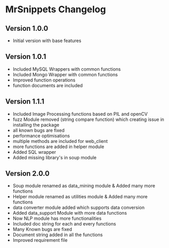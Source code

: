 # MrSnippets Changelog

## Version 1.0.0
- Initial version with base features

## Version 1.0.1
- Included MySQL Wrappers with common functions
- Included Mongo Wrapper with common functions
- Improved function operations
- function documents are included

## Version 1.1.1
- Included Image Processing functions based on PIL and openCV
- fuzz Module removed (string compare function) which creating issue in installing the package
- all known bugs are fixed
- performance optimisations
- multiple methods are included for web_client
- more functions are added in helper module
- Added SQL wrapper
- Added missing library's in soup module

## Version 2.0.0
- Soup module renamed as data_mining module & Added many more functions
- Helper module renamed as utilities module & Added many more functions
- data converter module added which supports data conversion
- Added data_support Module with more data functions
- Now NLP module has more functionalities
- Included doc string for each and every functions
- Many Known bugs are fixed
- Document string added in all the functions
- Improved requirement file